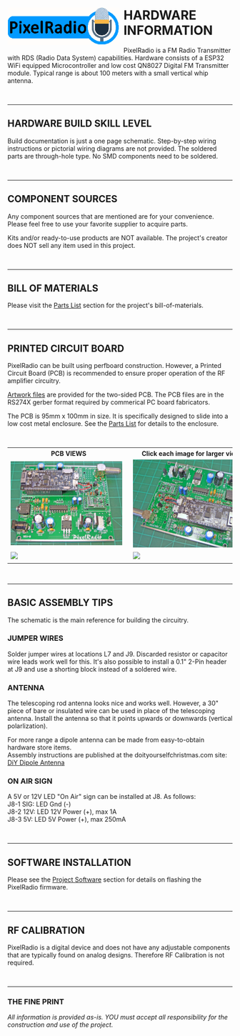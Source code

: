 # <img style="padding-right: 10px; padding-bottom: 5px;" align="left" src="../Images/RadioLogo300.gif" width="250">

# HARDWARE INFORMATION

PixelRadio is a FM Radio Transmitter with RDS (Radio Data System) capabilities.
Hardware consists of a ESP32 WiFi equipped Microcontroller and low cost QN8027 Digital FM Transmitter module.
Typical range is about 100 meters with a small vertical whip antenna.

&nbsp;&nbsp;&nbsp;

---

## HARDWARE BUILD SKILL LEVEL

Build documentation is just a one page schematic.
Step-by-step wiring instructions or pictorial wiring diagrams are not provided.
The soldered parts are through-hole type.
No SMD components need to be soldered.

&nbsp;&nbsp;&nbsp;

---

## COMPONENT SOURCES

Any component sources that are mentioned are for your convenience. Please feel free to use your favorite supplier to acquire parts.

Kits and/or ready-to-use products are NOT available.
The project's creator does NOT sell any item used in this project.

&nbsp;&nbsp;&nbsp;

---

## BILL OF MATERIALS

Please visit the [Parts List](./PartsList.md) section for the project's bill-of-materials.

&nbsp;&nbsp;&nbsp;

---

## PRINTED CIRCUIT BOARD

PixelRadio can be built using perfboard construction.
However, a Printed Circuit Board (PCB) is recommended to ensure proper operation of the RF amplifier circuitry.

[Artwork files](../Artwork) are provided for the two-sided PCB.
The PCB files are in the RS274X gerber format required by commerical PC board fabricators.

The PCB is 95mm x 100mm in size.
It is specifically designed to slide into a low cost metal enclosure.
See the [Parts List](./PartsList.md) for details to the enclosure.

&nbsp;&nbsp;&nbsp;

<table>
  <tr>
    <th>PCB VIEWS</th>
    <th>Click each image for larger view</th>
  </tr>
  <tr>
    <td><img style="padding-right: 10px; padding-bottom: 5px;" align="left" src="../Images/pcb_RevB1_1500.png" width="250"></td>
    <td><img style="padding-right: 10px; padding-bottom: 5px;" align="left" src="../Images/pcb_RevB4_1500.png" width="250"></td>
  </tr>
  <tr>
    <td><img style="padding-right: 10px; padding-bottom: 5px;" align="left" src="../Images/pcb_RevB2_1500.png" width="250"></td>
    <td><img style="padding-right: 10px; padding-bottom: 5px;" align="left" src="../Images/pcb_RevB3_1500.png" width="250"></td>
  </tr>
</table>

&nbsp;&nbsp;&nbsp;

---

## BASIC ASSEMBLY TIPS

The schematic is the main reference for building the circuitry.

### JUMPER WIRES

Solder jumper wires at locations L7 and J9.
Discarded resistor or capacitor wire leads work well for this.
It's also possible to install a 0.1" 2-Pin header at J9 and use a shorting block instead of a soldered wire.

### ANTENNA

The telescoping rod antenna looks nice and works well.
However, a 30" piece of bare or insulated wire can be used in place of the telescoping antenna.
Install the antenna so that it points upwards or downwards (vertical polarlization).

For more range a dipole antenna can be made from easy-to-obtain hardware store items.\
Assembly instructions are published at the doityourselfchristmas.com site:\
[DiY Dipole Antenna](http://www.doityourselfchristmas.com/wiki/images/a/a7/How_to_make_a_dipole_antenna.pdf)

### ON AIR SIGN

A 5V or 12V LED "On Air" sign can be installed at J8. As follows:\
J8-1 SIG: LED Gnd (-)\
J8-2 12V: LED 12V Power (+), max 1A\
J8-3 5V: LED 5V Power (+), max 250mA

&nbsp;&nbsp;&nbsp;

---

## SOFTWARE INSTALLATION

Please see the [Project Software](../../src/README.md) section for details on flashing the PixelRadio firmware.

&nbsp;&nbsp;&nbsp;

---

## RF CALIBRATION

PixelRadio is a digital device and does not have any adjustable components that are typically found on analog designs.
Therefore RF Calibration is not required.

&nbsp;&nbsp;&nbsp;

---

### THE FINE PRINT

*All information is provided as-is.
YOU must accept all responsibility for the construction and use of the project.*
